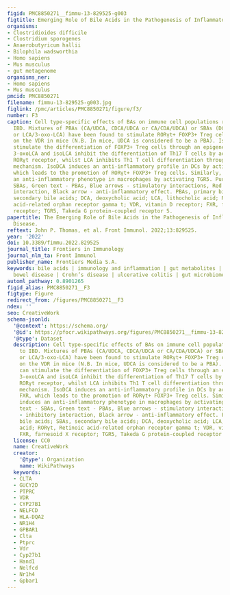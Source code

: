 ```yaml
---
figid: PMC8850271__fimmu-13-829525-g003
figtitle: Emerging Role of Bile Acids in the Pathogenesis of Inflammatory Bowel Disease
organisms:
- Clostridioides difficile
- Clostridium sporogenes
- Anaerobutyricum hallii
- Bilophila wadsworthia
- Homo sapiens
- Mus musculus
- gut metagenome
organisms_ner:
- Homo sapiens
- Mus musculus
pmcid: PMC8850271
filename: fimmu-13-829525-g003.jpg
figlink: /pmc/articles/PMC8850271/figure/f3/
number: F3
caption: Cell type-specific effects of BAs on immune cell populations relevant to
  IBD. Mixtures of PBAs (CA/UDCA, CDCA/UDCA or CA/CDA/UDCA) or SBAs (DCA/LCA/3-oxoCA/3-oxoLCA/7-oxoCA/7-oxoCDCA/12-oxoCA/12-oxoDCA
  or LCA/3-oxo-LCA) have been found to stimulate RORγt+ FOXP3+ Treg cells by acting
  on the VDR in mice (N.B. In mice, UDCA is considered to be a PBA). IsoalloLCA can
  stimulate the differentiation of FOXP3+ Treg cells through an epigenetic pathway.
  3-oxoLCA and isoLCA inhibit the differentiation of Th17 T cells by acting on the
  RORγt receptor, whilst LCA inhibits Th1 T cell differentiation through a VDR-dependent
  mechanism. IsoDCA induces an anti-inflammatory profile in DCs by acting on the FXR,
  which leads to the promotion of RORγt+ FOXP3+ Treg cells. Similarly, LCA induces
  an anti-inflammatory phenotype in macrophages by activating TGR5. Purple text -
  SBAs, Green text - PBAs, Blue arrows - stimulatory interactions, Red arrow - inhibitory
  interaction, Black arrow - anti-inflammatory effect. PBAs, primary bile acids; SBAs,
  secondary bile acids; DCA, deoxycholic acid; LCA, lithocholic acid; RORγt, Retinoic
  acid-related orphan receptor gamma t; VDR, vitamin D receptor; FXR, farnesoid X
  receptor; TGR5, Takeda G protein-coupled receptor 5.
papertitle: The Emerging Role of Bile Acids in the Pathogenesis of Inflammatory Bowel
  Disease.
reftext: John P. Thomas, et al. Front Immunol. 2022;13:829525.
year: '2022'
doi: 10.3389/fimmu.2022.829525
journal_title: Frontiers in Immunology
journal_nlm_ta: Front Immunol
publisher_name: Frontiers Media S.A.
keywords: bile acids | immunology and inflammation | gut metabolites | inflammatory
  bowel disease | Crohn’s disease | ulcerative colitis | gut microbiome
automl_pathway: 0.8901265
figid_alias: PMC8850271__F3
figtype: Figure
redirect_from: /figures/PMC8850271__F3
ndex: ''
seo: CreativeWork
schema-jsonld:
  '@context': https://schema.org/
  '@id': https://pfocr.wikipathways.org/figures/PMC8850271__fimmu-13-829525-g003.html
  '@type': Dataset
  description: Cell type-specific effects of BAs on immune cell populations relevant
    to IBD. Mixtures of PBAs (CA/UDCA, CDCA/UDCA or CA/CDA/UDCA) or SBAs (DCA/LCA/3-oxoCA/3-oxoLCA/7-oxoCA/7-oxoCDCA/12-oxoCA/12-oxoDCA
    or LCA/3-oxo-LCA) have been found to stimulate RORγt+ FOXP3+ Treg cells by acting
    on the VDR in mice (N.B. In mice, UDCA is considered to be a PBA). IsoalloLCA
    can stimulate the differentiation of FOXP3+ Treg cells through an epigenetic pathway.
    3-oxoLCA and isoLCA inhibit the differentiation of Th17 T cells by acting on the
    RORγt receptor, whilst LCA inhibits Th1 T cell differentiation through a VDR-dependent
    mechanism. IsoDCA induces an anti-inflammatory profile in DCs by acting on the
    FXR, which leads to the promotion of RORγt+ FOXP3+ Treg cells. Similarly, LCA
    induces an anti-inflammatory phenotype in macrophages by activating TGR5. Purple
    text - SBAs, Green text - PBAs, Blue arrows - stimulatory interactions, Red arrow
    - inhibitory interaction, Black arrow - anti-inflammatory effect. PBAs, primary
    bile acids; SBAs, secondary bile acids; DCA, deoxycholic acid; LCA, lithocholic
    acid; RORγt, Retinoic acid-related orphan receptor gamma t; VDR, vitamin D receptor;
    FXR, farnesoid X receptor; TGR5, Takeda G protein-coupled receptor 5.
  license: CC0
  name: CreativeWork
  creator:
    '@type': Organization
    name: WikiPathways
  keywords:
  - CLTA
  - GUCY2D
  - PTPRC
  - VDR
  - CYP27B1
  - NELFCD
  - HLA-DQA2
  - NR1H4
  - GPBAR1
  - Clta
  - Ptprc
  - Vdr
  - Cyp27b1
  - Hand1
  - Nelfcd
  - Nr1h4
  - Gpbar1
---
```


